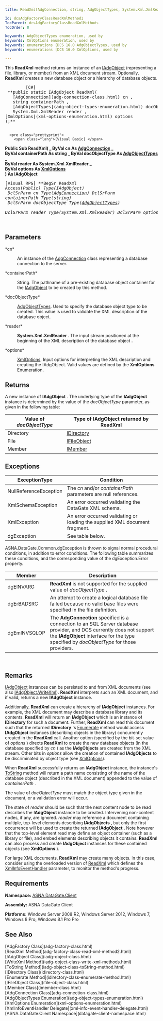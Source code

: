 ```yaml
---
title: ReadXml(AdgConnection, string, AdgObjectTypes, System.Xml.XmlReader, XmlOptions)

Id: dcsAdgFactoryClassReadXmlMethod1
TocParent: dcsAdgFactoryClassReadXmlMethods
TocOrder: 0

keywords: AdgObjectTypes enumeration, used by
keywords: XmlOptions enumeration, used by
keywords: enumerations [DCS 16.0 AdgObjectTypes, used by
keywords: enumerations [DCS 16.0 XmlOptions, used by

---
```


This **ReadXml** method returns an instance of an [IAdgObject](iadg-object-class.html) (representing a file, library, or member) from an XML document stream. Optionally, **ReadXml** creates a new database object or a hierarchy of database objects.
<pre class="prettyprint">
        <span class="lang">[C#]</span>
 **public static IAdgObject ReadXml(
   [AdgConnection](adg-connection-class.html) cn ,<br />   string containerPath ,
   [AdgObjectTypes](adg-object-types-enumeration.html) docObjectType ,    
   System.Xml.XmlReader reader ,<br />[XmlOptions](xml-options-enumeration.html) options
);** 
      </pre>
      <pre class="prettyprint">
        <span class="lang">[Visual Basic] </span>
 **Public Sub ReadXml( _
   ByVal cn As [AdgConnection](adg-connection-class.html) _<br />   ByVal containerPath As string _
   ByVal docObjectType As [AdgObjectTypes](adg-object-types-enumeration.html) _<br />   ByVal reader As System.Xml.XmlReader _<br />   ByVal options As [XmlOptions](xml-options-enumeration.html)<br /> ) As IAdgObject** 
      </pre>
      <pre class="prettyprint">
        <span class="lang">[Visual RPG]</span>
 **BegSr ReadXml Access(*Public) Type(IAdgObject)<br />   DclSrParm cn Type([AdgConnection](adg-connection-class.html))
   DclSrParm containerPath Type(*string)<br />   DclSrParm docObjectType Type([AdgObjectTypes](adg-object-types-enumeration.html))<br />   DclSrParm reader Type(System.Xml.XmlReader)
   DclSrParm options Type([XmlOptions](xml-options-enumeration.html))<br />**  
      </pre>

## Parameters

<dl>
        <dt>
 *cn* 
        </dt>
        <dd>

An instance of the [AdgConnection](adg-connection-class.html) class representing a database connection to the server.
</dd>
        <dt>
 *containerPath* 
        </dt>
        <dd>

String. The pathname of a pre-existing database object container for the [ IAdgObject](iadg-object-class.html) to be created by this method.
</dd>
        <dt>
 *docObjectType* 
        </dt>
        <dd>

[AdgObjectTypes](adg-object-types-enumeration.html). Used to specify the database object type to be created. This value is used to validate the XML description of the database object.
</dd>
        <dt>
 *reader* 
        </dt>
        <dd>

**System.Xml.XmlReader** . The input stream positioned at the beginning of the XML description of the database object **.** 
</dd>
        <dt>
 *options* 
        </dt>
        <dd>

[XmlOptions](xml-options-enumeration.html). Input options for interpreting the XML description and creating the IAdgObject. Valid values are defined by the **XmlOptions** Enumeration.
</dd>
</dl>

## Returns

A new instance of **IAdgObject** . The underlying type of the **IAdgObject** instance is determined by the value of the *docObjectType* parameter, as given in the following table: 


| Value of *docObjectType* | Type of **IAdgObject**  returned by **ReadXml** |
| ---- | ---- |
| Directory | [IDirectory](idirectory-class.html) |
| File | [IFileObject](ifile-object-class.html) |
| Member | [IMember](imember-class.html) |



## Exceptions



| ExceptionType | Condition |
| ---- | ---- |
| NullReferenceException | The *cn* and/or *containerPath* parameters are null references. |
| XmlSchemaException | An error occurred validating the DataGate XML schema. |
| XmlException | An error occurred validating or loading the supplied XML document fragment. |
| dgException | See table below. |



ASNA.DataGate.Common.dgException is thrown to signal normal procedural conditions, in addition to error conditions. The following table summarizes these conditions, and the corresponding value of the dgException.Error property.
<br />



| Member | Description |
| ---- | ---- |
| dgEINVARG | **ReadXml** is not supported for the supplied value of *docObjectType* . |
| dgErBADSRC | An attempt to create a logical database file failed because no valid base files were specified in the file definition. |
| dgEmINVSQLOP | The **AdgConnection** specified is a connection to an SQL Server database provider, and DCS currently does not support the **IAdgObject** interface for the type specified by *docObjectType* for those providers. |



<br />

## Remarks

[IAdgObject](iadg-object-class.html) instances can be persisted to and from XML documents (see also [IAdgObject.WriteXml](iadg-object-class-write-xml-methods.html)). **ReadXml** interprets such an XML document, and if valid, returns a new **IAdgObject** instance. 

Additionally, **ReadXml** can create a hierarchy of **IAdgObject** instances. For example, the XML document may describe a database library and its contents. **ReadXml** will return an **IAdgObject** which is an instance of **IDirectory** for such a document. Further, **ReadXml** can read this document such that the returned **IDirectory** 's [Enumerate](idirectory-class-enumerate-method.html) method would access **IAdgObject** instances (describing objects in the library) concurrently created in the **ReadXml** call. Another option (specified by the bit-set value of *options* ) directs **ReadXml** to create the new database objects (in the database specified by *cn* ) as the **IAdgObjects** are created from the XML stream. Other bits in *options* allow the creation of contained **IAdgObjects** to be discriminated by object type (see [ XmlOptions](xml-options-enumeration.html)).

When **ReadXml** successfully returns an **IAdgObject** instance, the instance's [ToString](iadg-object-class-toString-method.html) method will return a path name consisting of the name of the database object (described in the XML document) appended to the value of *containerPath* . 

The value of *docObjectType* must match the object type given in the document, or a validation error will occur. 

The state of *reader* should be such that the next content node to be read describes the **IAdgObject** instance to be created. Intervening non-content nodes, if any, are ignored. *reader* may reference a document containing multiple, top-level elements describing **IAdgObjects** , but only the first occurrence will be used to create the returned **IAdgObject** . Note however that the top-level element read may define an object container (such as a library or file), and embed elements describing objects it contains. **ReadXml** can also process and create **IAdgObject** instances for these contained objects (see **XmlOptions** ). 

For large XML documents, **ReadXml** may create many objects. In this case, consider using the overloaded version of [ ReadXml](adg-factory-class-read-xml-method2.html) which defines the [XmlInfoEventHandler](xml-info-event-handler-delegate.html) parameter, to monitor the method's progress. 
## Requirements

<span> **Namespace:** [ASNA.DataGate.Client](datagate-client-namespace.html) </span> 

<span> **Assembly:** ASNA DataGate Client</span> 

<span> **Platforms:** Windows Server 2008 R2, Windows Server 2012, Windows 7, Windows 8 Pro, Windows 8.1 Pro</span> Pro
## See Also

<dl />
      [AdgFactory Class](adg-factory-class.html)
      <br />
      [ReadXml Method](adg-factory-class-read-xml-method2.html)
      <br />
      [IAdgObject Class](iadg-object-class.html)
      <br />
      [WriteXml Method](iadg-object-class-write-xml-methods.html)
      <br />
      [ToString Method](iadg-object-class-toString-method.html)
      <br />
      [IDirectory Class](idirectory-class.html)
      <br />
      [Enumerate Method](idirectory-class-enumerate-method.html)
      <br />
      [IFileObject Class](ifile-object-class.html)
      <br />
      [IMember Class](imember-class.html)
      <br />
      [AdgConnection Class](adg-connection-class.html)
      <br />
      [AdgObjectTypes Enumeration](adg-object-types-enumeration.html)
      <br />
      [XmlOptions Enumeration](xml-options-enumeration.html)
      <br />
      [XmlInfoEventHandler Delegate](xml-info-event-handler-delegate.html)
      <br />
      [ASNA.DataGate.Client Namespace](datagate-client-namespace.html)

